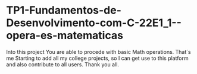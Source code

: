 # TP1-Fundamentos-de-Desenvolvimento-com-C-22E1_1--opera-es-matematicas

Into this project You are able to procede with basic Math operations.
That´s me Starting to add all my college projects, so I can get use to this platform and also contribute to all users. 
Thank you all.
